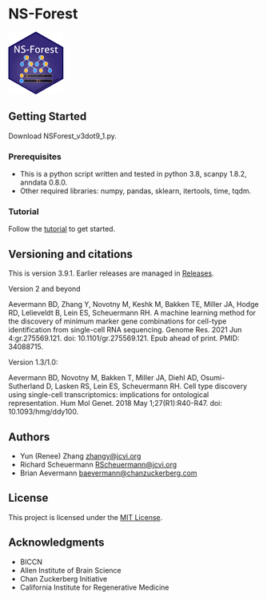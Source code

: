 # NS-Forest

<img src="NS-Forest-sticker.png" width="110" height="125">

## Getting Started

Download NSForest_v3dot9_1.py.

### Prerequisites

* This is a python script written and tested in python 3.8, scanpy 1.8.2, anndata 0.8.0.
* Other required libraries: numpy, pandas, sklearn, itertools, time, tqdm.

### Tutorial

Follow the [tutorial](https://jcventerinstitute.github.io/celligrate/NS-Forest_tutorial.html) to get started.

## Versioning and citations

This is version 3.9.1. Earlier releases are managed in [Releases](https://github.com/JCVenterInstitute/NSForest/releases).  

Version 2 and beyond

Aevermann BD, Zhang Y, Novotny M, Keshk M, Bakken TE, Miller JA, Hodge RD, Lelieveldt B, Lein ES, Scheuermann RH. A machine learning method for the discovery of minimum marker gene combinations for cell-type identification from single-cell RNA sequencing. Genome Res. 2021 Jun 4:gr.275569.121. doi: 10.1101/gr.275569.121. Epub ahead of print. PMID: 34088715.

Version 1.3/1.0:

Aevermann BD, Novotny M, Bakken T, Miller JA, Diehl AD, Osumi-Sutherland D, Lasken RS, Lein ES, Scheuermann RH.
Cell type discovery using single-cell transcriptomics: implications for ontological representation.
Hum Mol Genet. 2018 May 1;27(R1):R40-R47. doi: 10.1093/hmg/ddy100.

## Authors

* Yun (Renee) Zhang zhangy@jcvi.org
* Richard Scheuermann RScheuermann@jcvi.org
* Brian Aevermann baevermann@chanzuckerberg.com


## License

This project is licensed under the [MIT License](https://github.com/JCVenterInstitute/NSForest/blob/master/LICENSE).

## Acknowledgments

* BICCN
* Allen Institute of Brain Science
* Chan Zuckerberg Initiative
* California Institute for Regenerative Medicine